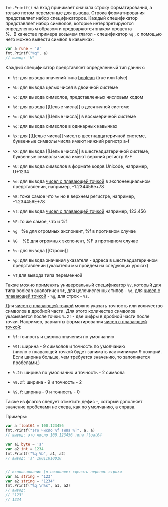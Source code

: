 `fmt.Printf()` на вход принимает сначала строку форматирования, а только потом переменные для вывода. Строка форматирования представляет набор спецификаторов. Каждый спецификатор представляет набор символов, которые интерпретируются определенным образом и предваряются знаком процента %.  В качестве примера возьмем глагол - спецификатор `%q` , с помощью него можно вывести символ в кавычках:

```go
var a rune = 'Ы'
fmt.Printf("%q", a)
// вывод: 'Ы'

```

Каждый спецификатор представляет определенный тип данных:

- `%t`: для вывода значений типа [boolean](obsidian://open?vault=Obsidian&file=GO%2FBase%2F%D0%9F%D0%B5%D1%80%D0%B5%D0%BC%D0%B5%D0%BD%D0%BD%D1%8B%D0%B5%20%D0%B8%20%D0%B4%D0%B0%D0%BD%D0%BD%D1%8B%D0%B5%2F%D0%A2%D0%B8%D0%BF%D1%8B%20%D0%94%D0%B0%D0%BD%D0%BD%D1%8B%D1%85%2F%D0%9B%D0%BE%D0%B3%D0%B8%D1%87%D0%B5%D1%81%D0%BA%D0%B8%D0%B5) (true или false)
    
- `%b`: для вывода целых чисел в двоичной системе
    
- `%c`: для вывода символов, представленных числовым кодом
    
- `%d`: для вывода [[Целые числа]] в десятичной системе
    
- `%o`: для вывода [[Целые числа]] в восьмеричной системе
    
- `%q`: для вывода символов в одинарных кавычках
    
- `%x`: для [[Целые числа]] чисел в шестнадцатеричной системе, буквенные символы числа имеют нижний регистр a-f
    
- `%X`: для вывода [[Целые числа]] в шестнадцатеричной системе, буквенные символы числа имеют верхний регистр A-F
    
- `%U`: для вывода символов в формате кодов Unicode, например, U+1234
    
- `%e`: для вывода [чисел с плавающей точкой](obsidian://open?vault=Obsidian&file=GO%2FBase%2F%D0%9F%D0%B5%D1%80%D0%B5%D0%BC%D0%B5%D0%BD%D0%BD%D1%8B%D0%B5%20%D0%B8%20%D0%B4%D0%B0%D0%BD%D0%BD%D1%8B%D0%B5%2F%D0%A2%D0%B8%D0%BF%D1%8B%20%D0%94%D0%B0%D0%BD%D0%BD%D1%8B%D1%85%2F%D0%94%D1%80%D0%BE%D0%B1%D0%BD%D1%8B%D0%B5%20%D1%87%D0%B8%D1%81%D0%BB%D0%B0) в экспоненциальном представлении, например, -1.234456e+78
    
- `%E`: тоже самое что `%e` но в верхнем регистре, например, -1.234456E+78
    
- `%f`: для вывода  [чисел с плавающей точкой](obsidian://open?vault=Obsidian&file=GO%2FBase%2F%D0%9F%D0%B5%D1%80%D0%B5%D0%BC%D0%B5%D0%BD%D0%BD%D1%8B%D0%B5%20%D0%B8%20%D0%B4%D0%B0%D0%BD%D0%BD%D1%8B%D0%B5%2F%D0%A2%D0%B8%D0%BF%D1%8B%20%D0%94%D0%B0%D0%BD%D0%BD%D1%8B%D1%85%2F%D0%94%D1%80%D0%BE%D0%B1%D0%BD%D1%8B%D0%B5%20%D1%87%D0%B8%D1%81%D0%BB%D0%B0) например, 123.456
    
- `%F`: то же самое, что и %f
    
- `%g`   %e для огромных экспонент, %f в противном случае
    
- `%G`    %E для огромных экспонент, %F в противном случае
    
- `%s`: для вывода [[Строки]]
    
- `%p`: для вывода значения указателя - адреса в шестнадцатеричном представлении (указатели мы пройдем на следующих уроках)
    
- `%T` для вывода типа переменной
    

Также можно применять универсальный спецификатор `%v`, который для типа boolean аналогичен `%t`, для целочисленных типов - `%d`, для  [чисел с плавающей точкой](obsidian://open?vault=Obsidian&file=GO%2FBase%2F%D0%9F%D0%B5%D1%80%D0%B5%D0%BC%D0%B5%D0%BD%D0%BD%D1%8B%D0%B5%20%D0%B8%20%D0%B4%D0%B0%D0%BD%D0%BD%D1%8B%D0%B5%2F%D0%A2%D0%B8%D0%BF%D1%8B%20%D0%94%D0%B0%D0%BD%D0%BD%D1%8B%D1%85%2F%D0%94%D1%80%D0%BE%D0%B1%D0%BD%D1%8B%D0%B5%20%D1%87%D0%B8%D1%81%D0%BB%D0%B0) - `%g`, для строк - `%s`.


Для  [чисел с плавающей точкой](obsidian://open?vault=Obsidian&file=GO%2FBase%2F%D0%9F%D0%B5%D1%80%D0%B5%D0%BC%D0%B5%D0%BD%D0%BD%D1%8B%D0%B5%20%D0%B8%20%D0%B4%D0%B0%D0%BD%D0%BD%D1%8B%D0%B5%2F%D0%A2%D0%B8%D0%BF%D1%8B%20%D0%94%D0%B0%D0%BD%D0%BD%D1%8B%D1%85%2F%D0%94%D1%80%D0%BE%D0%B1%D0%BD%D1%8B%D0%B5%20%D1%87%D0%B8%D1%81%D0%BB%D0%B0) можно указать точность или количество символов в дробной части. Для этого количество символов указывается после точки: `%.2f` - две цифры в дробной части после точки. Например, варианты форматирования  [чисел с плавающей точкой](obsidian://open?vault=Obsidian&file=GO%2FBase%2F%D0%9F%D0%B5%D1%80%D0%B5%D0%BC%D0%B5%D0%BD%D0%BD%D1%8B%D0%B5%20%D0%B8%20%D0%B4%D0%B0%D0%BD%D0%BD%D1%8B%D0%B5%2F%D0%A2%D0%B8%D0%BF%D1%8B%20%D0%94%D0%B0%D0%BD%D0%BD%D1%8B%D1%85%2F%D0%94%D1%80%D0%BE%D0%B1%D0%BD%D1%8B%D0%B5%20%D1%87%D0%B8%D1%81%D0%BB%D0%B0):

- `%f`: точность и ширина значения по умолчанию
    
- `%9f`: ширина - 9 символов и точность по умолчанию  
    (число с плавающей точкой будет занимать как минимум 9 позиций. Если ширина больше, чем требуется значению, то заполняется пробелами.)
    
- `%.2f`: ширина по умолчанию и точность - 2 символа
    
- `%9.2f`: ширина - 9 и точность - 2
    
- `%9.f`: ширина - 9 и точность - 0
    

Также из флагов следует отметить дефис -, который дополняет значение пробелами не слева, как по умолчанию, а справа.

Примеры:

```go
var a float64 = 100.123456
fmt.Printf("это число %f типа %T", a, a)
// вывод: это число 100.123456 типа float64

var a1 byte = 's'
var a2 int = 1234
fmt.Printf("%q %b", a1, a2)
// вывод: 's' 10011010010


// использование \n позволяет сделать перенос строки
var a1 string = "123"
var a2 string = "1234"
fmt.Printf("%q \n%s", a1, a2)
// вывод: 
// "123" 
// 1234
```